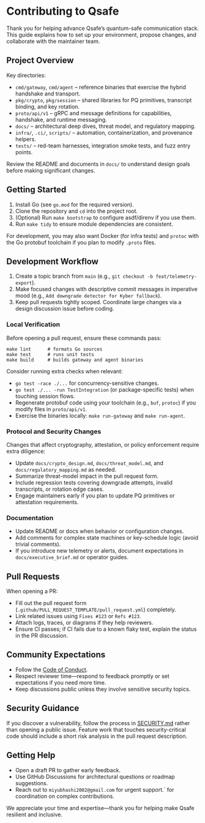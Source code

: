 # Contributing to Qsafe

Thank you for helping advance Qsafe’s quantum-safe communication stack. This guide explains how to set up your environment, propose changes, and collaborate with the maintainer team.

## Project Overview

Key directories:

- `cmd/gateway`, `cmd/agent` – reference binaries that exercise the hybrid handshake and transport.
- `pkg/crypto`, `pkg/session` – shared libraries for PQ primitives, transcript binding, and key rotation.
- `proto/api/v1` – gRPC and message definitions for capabilities, handshake, and runtime messaging.
- `docs/` – architectural deep dives, threat model, and regulatory mapping.
- `infra/`, `.ci/`, `scripts/` – automation, containerization, and provenance helpers.
- `tests/` – red-team harnesses, integration smoke tests, and fuzz entry points.

Review the README and documents in `docs/` to understand design goals before making significant changes.

## Getting Started

1. Install Go (see `go.mod` for the required version).
2. Clone the repository and `cd` into the project root.
3. (Optional) Run `make bootstrap` to configure asdf/direnv if you use them.
4. Run `make tidy` to ensure module dependencies are consistent.

For development, you may also want Docker (for infra tests) and `protoc` with the Go protobuf toolchain if you plan to modify `.proto` files.

## Development Workflow

1. Create a topic branch from `main` (e.g., `git checkout -b feat/telemetry-export`).
2. Make focused changes with descriptive commit messages in imperative mood (e.g., `Add downgrade detector for Kyber fallback`).
3. Keep pull requests tightly scoped. Coordinate large changes via a design discussion issue before coding.

### Local Verification

Before opening a pull request, ensure these commands pass:

```shell
make lint      # formats Go sources
make test      # runs unit tests
make build     # builds gateway and agent binaries
```

Consider running extra checks when relevant:

- `go test -race ./...` for concurrency-sensitive changes.
- `go test ./... -run TestIntegration` (or package-specific tests) when touching session flows.
- Regenerate protobuf code using your toolchain (e.g., `buf`, `protoc`) if you modify files in `proto/api/v1`.
- Exercise the binaries locally: `make run-gateway` and `make run-agent`.

### Protocol and Security Changes

Changes that affect cryptography, attestation, or policy enforcement require extra diligence:

- Update `docs/crypto_design.md`, `docs/threat_model.md`, and `docs/regulatory_mapping.md` as needed.
- Summarize threat-model impact in the pull request form.
- Include regression tests covering downgrade attempts, invalid transcripts, or rotation edge cases.
- Engage maintainers early if you plan to update PQ primitives or attestation requirements.

### Documentation

- Update README or docs when behavior or configuration changes.
- Add comments for complex state machines or key-schedule logic (avoid trivial comments).
- If you introduce new telemetry or alerts, document expectations in `docs/executive_brief.md` or operator guides.

## Pull Requests

When opening a PR:

- Fill out the pull request form (`.github/PULL_REQUEST_TEMPLATE/pull_request.yml`) completely.
- Link related issues using `Fixes #123` or `Refs #123`.
- Attach logs, traces, or diagrams if they help reviewers.
- Ensure CI passes; if CI fails due to a known flaky test, explain the status in the PR discussion.

## Community Expectations

- Follow the [Code of Conduct](CODE_OF_CONDUCT.md).
- Respect reviewer time—respond to feedback promptly or set expectations if you need more time.
- Keep discussions public unless they involve sensitive security topics.

## Security Guidance

If you discover a vulnerability, follow the process in [SECURITY.md](SECURITY.md) rather than opening a public issue. Feature work that touches security-critical code should include a short risk analysis in the pull request description.

## Getting Help

- Open a draft PR to gather early feedback.
- Use GitHub Discussions for architectural questions or roadmap suggestions.
- Reach out to `miyubhashi2002@gmail.com` for urgent support.` for coordination on complex contributions.

We appreciate your time and expertise—thank you for helping make Qsafe resilient and inclusive.
